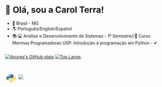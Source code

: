 # 👋 Olá, sou a Carol Terra!
- 🏡 Brasil - MG
- 🌎 Português/English/Español
- 📚:💻 Análise e Desenvolvimento de Sistemas - 1º Semestre//📔 Curso Meninas Programadoras USP: Introdução à programação em Python - ✔
</div>
  
  ##
 
<div> 

[![Anurag's GitHub stats](https://github-readme-stats-carolterra.vercel.app/api?username=carolterra&show_icons=true&title_color=A61C74&text_color=63871A&icon_color=D7CB56&bg_color=F8F3CD&hide_border=True)](https://github.com/anuraghazra/github-readme-stats)
[![Top Langs](https://github-readme-stats-carolterra.vercel.app/api/top-langs/?username=carolterra&show_icons=true&title_color=A61C74&text_color=63871A&icon_color=D7CB56&bg_color=F8F3CD&hide_border=True)](https://github.com/anuraghazra/github-readme-stats)

</div>
  
  ##
 
<div> 
<div style="display: inline_block"><br>
  <img align="center" alt="Rafa-Python" height="30" width="40" src="https://raw.githubusercontent.com/devicons/devicon/master/icons/python/python-original.svg">
  <a href = "mailto:carolinenterra@gmail.com"><img src="https://img.shields.io/badge/Gmail-D14836?style=for-the-badge&logo=gmail&logoColor=white" target="_blank"></a>
